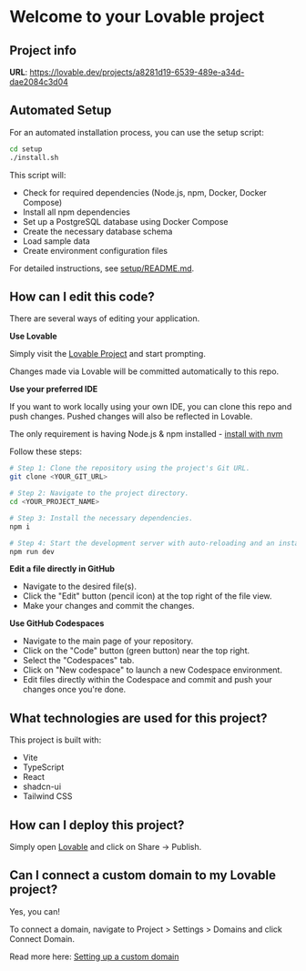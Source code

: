 # Welcome to your Lovable project

## Project info

**URL**: https://lovable.dev/projects/a8281d19-6539-489e-a34d-dae2084c3d04

## Automated Setup

For an automated installation process, you can use the setup script:

```sh
cd setup
./install.sh
```

This script will:
- Check for required dependencies (Node.js, npm, Docker, Docker Compose)
- Install all npm dependencies
- Set up a PostgreSQL database using Docker Compose
- Create the necessary database schema
- Load sample data
- Create environment configuration files

For detailed instructions, see [setup/README.md](setup/README.md).

## How can I edit this code?

There are several ways of editing your application.

**Use Lovable**

Simply visit the [Lovable Project](https://lovable.dev/projects/a8281d19-6539-489e-a34d-dae2084c3d04) and start prompting.

Changes made via Lovable will be committed automatically to this repo.

**Use your preferred IDE**

If you want to work locally using your own IDE, you can clone this repo and push changes. Pushed changes will also be reflected in Lovable.

The only requirement is having Node.js & npm installed - [install with nvm](https://github.com/nvm-sh/nvm#installing-and-updating)

Follow these steps:

```sh
# Step 1: Clone the repository using the project's Git URL.
git clone <YOUR_GIT_URL>

# Step 2: Navigate to the project directory.
cd <YOUR_PROJECT_NAME>

# Step 3: Install the necessary dependencies.
npm i

# Step 4: Start the development server with auto-reloading and an instant preview.
npm run dev
```

**Edit a file directly in GitHub**

- Navigate to the desired file(s).
- Click the "Edit" button (pencil icon) at the top right of the file view.
- Make your changes and commit the changes.

**Use GitHub Codespaces**

- Navigate to the main page of your repository.
- Click on the "Code" button (green button) near the top right.
- Select the "Codespaces" tab.
- Click on "New codespace" to launch a new Codespace environment.
- Edit files directly within the Codespace and commit and push your changes once you're done.

## What technologies are used for this project?

This project is built with:

- Vite
- TypeScript
- React
- shadcn-ui
- Tailwind CSS

## How can I deploy this project?

Simply open [Lovable](https://lovable.dev/projects/a8281d19-6539-489e-a34d-dae2084c3d04) and click on Share -> Publish.

## Can I connect a custom domain to my Lovable project?

Yes, you can!

To connect a domain, navigate to Project > Settings > Domains and click Connect Domain.

Read more here: [Setting up a custom domain](https://docs.lovable.dev/tips-tricks/custom-domain#step-by-step-guide)
